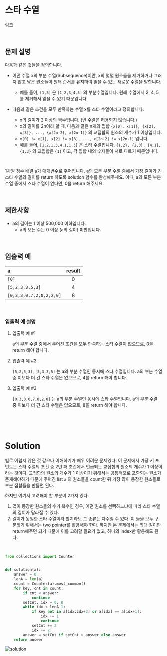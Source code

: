 # 스타 수열

[링크](https://programmers.co.kr/learn/courses/30/lessons/70130#)

<br>

## 문제 설명

다음과 같은 것들을 정의합니다.

- 어떤 수열 x의 부분 수열(Subsequence)이란, x의 몇몇 원소들을 제거하거나 그러지 않고 남은 원소들이 원래 순서를 유지하여 얻을 수 있는 새로운 수열을 말합니다.

    - 예를 들어, `[1,3]` 은 `[1,2,3,4,5]` 의 부분수열입니다. 원래 수열에서 2, 4, 5를 제거해서 얻을 수 있기 때문입니다.

- 다음과 같은 조건을 모두 만족하는 수열 x를 스타 수열이라고 정의합니다.

    - x의 길이가 2 이상의 짝수입니다. (빈 수열은 허용되지 않습니다.)
    - x의 길이를 2n이라 할 때, 다음과 같은 n개의 집합 `{x[0], x[1]}, {x[2], x[3]}, ..., {x[2n-2], x[2n-1]}` 의 교집합의 원소의 개수가 1 이상입니다.
    - `x[0] != x[1], x[2] != x[3], ..., x[2n-2] != x[2n-1]` 입니다.
    - 예를 들어, `[1,2,1,3,4,1,1,3]` 은 스타 수열입니다. `{1,2}, {1,3}, {4,1}, {1,3}` 의 교집합은 `{1}` 이고, 각 집합 내의 숫자들이 서로 다르기 때문입니다.

<br>

1차원 정수 배열 a가 매개변수로 주어집니다. a의 모든 부분 수열 중에서 가장 길이가 긴 스타 수열의 길이를 return 하도록 solution 함수를 완성해주세요. 이때, a의 모든 부분 수열 중에서 스타 수열이 없다면, 0을 return 해주세요.

<br>

## 제한사항

- a의 길이는 1 이상 500,000 이하입니다.
    - a의 모든 수는 0 이상 (a의 길이) 미만입니다.

<br>

## 입출력 예
| a	| result |
| :- | :-: |
| `[0]` |	0 |
| `[5,2,3,3,5,3]` |	4 |
| `[0,3,3,0,7,2,0,2,2,0]` |	8 |

<br>

### 입출력 예 설명

1. 입출력 예 #1

    a의 부분 수열 중에서 주어진 조건을 모두 만족하는 스타 수열이 없으므로, 0을 return 해야 합니다.
    
2. 입출력 예 #2

    `[5,2,5,3]`, `[5,3,3,5]` 는 a의 부분 수열인 동시에 스타 수열입니다. a의 부분 수열 중 이보다 더 긴 스타 수열은 없으므로, 4를 return 해야 합니다.

3. 입출력 예 #3

    `[0,3,3,0,7,0,2,0]` 는 a의 부분 수열인 동시에 스타 수열입니다. a의 부분 수열 중 이보다 더 긴 스타 수열은 없으므로, 8을 return 해야 합니다.

<br>
<br>
<br>

# Solution

별로 어렵지 않은 것 같으나 이해하기가 매우 어려운 문제였다. 이 문제에서 가장 키 포인트는 스타 수열의 조건 중 2번 째 조건에서 언급되는 교집합의 원소의 개수가 1 이상이라는 것이다. 교집합의 원소의 개수가 1 이상이기 위해서는 공통적으로 포함되는 원소가 존재해야하기 때문에 주어진 list `a` 의 원소들을 count한 뒤 가장 많이 등장한 원소들로 부분 집합들을 만들면 된다.

하지만 여기서 고려해야 할 부분이 2가지 있다.

1. 많이 등장한 원소들의 수가 복수인 경우, 어떤 원소를 선택하느냐에 따라 스타 수열의 길이가 달라질 수 있다.
2. 길이가 동일한 스타 수열이라 할지라도 그 종류는 다수일 수 있다. 이 들을 모두 구분짓기 위해서는 two pointer를 활용해야 한다. 하지만 본 문제에서는 최대 길이만 return해주면 되기 때문에 이를 고려할 필요가 없고, 하나의 index만 활용해도 된다.

<br>

```python
from collections import Counter


def solution(a):
    answer = 0
    lenA = len(a)
    count = Counter(a).most_common()
    for key, cnt in count:
        if cnt < answer:
            continue
        setCnt, idx = 0, 0
        while idx < lenA-1:
            if key not in a[idx:idx+2] or a[idx] == a[idx+1]:
                idx += 1
                continue
            setCnt += 2
            idx += 2
        answer = setCnt if setCnt > answer else answer
    return answer
```

![solution](https://i.imgur.com/4LoAzTV.png)